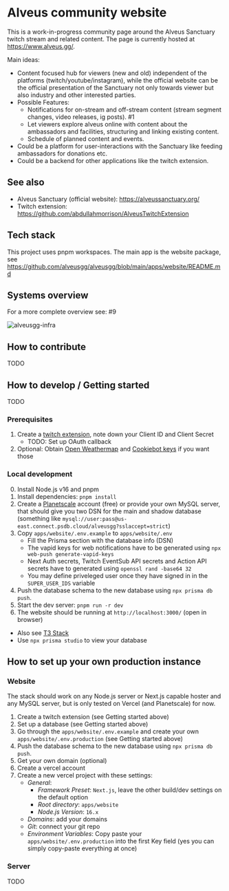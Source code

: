# Alveus community website

This is a work-in-progress community page around the Alveus Sanctuary twitch stream and related content. The page is
currently hosted at https://www.alveus.gg/.

Main ideas:
- Content focused hub for viewers (new and old) independent of the platforms (twitch/youtube/instagram), while the official 
    website can be the official presentation of the Sanctuary not only towards viewer but also industry and other 
    interested parties.
- Possible Features:
  - Notifications for on-stream and off-stream content (stream segment changes, video releases, ig posts). #1
  - Let viewers explore alveus online with content about the ambassadors and facilities, structuring and linking existing content.
  - Schedule of planned content and events.
- Could be a platform for user-interactions with the Sanctuary like feeding ambassadors for donations etc.
- Could be a backend for other applications like the twitch extension.


## See also

- Alveus Sanctuary (official website): https://alveussanctuary.org/
- Twitch extension: https://github.com/abdullahmorrison/AlveusTwitchExtension

## Tech stack

This project uses pnpm workspaces. The main app is the website package, see https://github.com/alveusgg/alveusgg/blob/main/apps/website/README.md

## Systems overview

For a more complete overview see: #9

![alveusgg-infra](https://user-images.githubusercontent.com/684458/217618231-6fb9078d-8d77-4c64-9b92-c2ebe8e58c3c.png)

## How to contribute

TODO

## How to develop / Getting started

TODO

### Prerequisites 

1. Create a [twitch extension](https://dev.twitch.tv/console/extensions/create), note down your Client ID and Client Secret
    - TODO: Set up OAuth callback
2. Optional: Obtain [Open Weathermap](https://openweathermap.org/api) and [Cookiebot keys](https://www.cookiebot.com/) if you want those


### Local development

0. Install Node.js v16 and pnpm
1. Install dependencies: `pnpm install`
2. Create a [Planetscale](https://planetscale.com/) account (free) or provide your own MySQL server, that should give you two DSN for the main and shadow database (something like `mysql://user:pass@us-east.connect.psdb.cloud/alveusgg?sslaccept=strict`)
3. Copy `apps/website/.env.example` to `apps/website/.env`
    - Fill the Prisma section with the database info (DSN)
    - The vapid keys for web notifications have to be generated using `npx web-push generate-vapid-keys`
    - Next Auth secrets, Twitch EventSub API secrets and Action API secrets have to generated using `openssl rand -base64 32`
    - You may define priveleged user once they have signed in in the `SUPER_USER_IDS` variable
4. Push the database schema to the new database using `npx prisma db push`.
4. Start the dev server: `pnpm run -r dev`
5. The website should be running at `http://localhost:3000/` (open in browser)

- Also see [T3 Stack](https://create.t3.gg/)
- Use `npx prisma studio` to view your database

## How to set up your own production instance

### Website

The stack should work on any Node.js server or Next.js capable hoster and any MySQL server, but is only tested on Vercel (and Planetscale) for now.

1. Create a twitch extension (see Getting started above)
2. Set up a database (see Getting started above)
3. Go through the `apps/website/.env.example` and create your own `apps/website/.env.production` (see Getting started above)
4. Push the database schema to the new database using `npx prisma db push`.
5. Get your own domain (optional)
6. Create a vercel account
7. Create a new vercel project with these settings:
    - *General*:
        - *Framework Preset*: `Next.js`, leave the other build/dev settings on the default option
        - *Root directory*: `apps/website`
        - *Node.js Version*: `16.x`
    - *Domains*: add your domains
    - *Git*: connect your git repo
    - *Environment Variables*: Copy paste your `apps/website/.env.production` into the first Key field (yes you can simply copy-paste everything at once)

### Server

TODO




